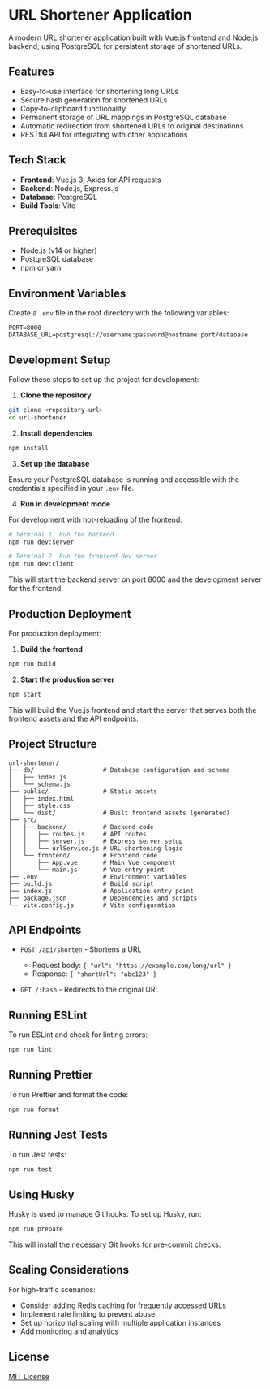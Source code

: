 # URL Shortener Application

A modern URL shortener application built with Vue.js frontend and Node.js backend, using PostgreSQL for persistent storage of shortened URLs.

## Features

- Easy-to-use interface for shortening long URLs
- Secure hash generation for shortened URLs
- Copy-to-clipboard functionality
- Permanent storage of URL mappings in PostgreSQL database
- Automatic redirection from shortened URLs to original destinations
- RESTful API for integrating with other applications

## Tech Stack

- **Frontend**: Vue.js 3, Axios for API requests
- **Backend**: Node.js, Express.js
- **Database**: PostgreSQL
- **Build Tools**: Vite

## Prerequisites

- Node.js (v14 or higher)
- PostgreSQL database
- npm or yarn

## Environment Variables

Create a `.env` file in the root directory with the following variables:

```
PORT=8000
DATABASE_URL=postgresql://username:password@hostname:port/database
```

## Development Setup

Follow these steps to set up the project for development:

1. **Clone the repository**

```bash
git clone <repository-url>
cd url-shortener
```

2. **Install dependencies**

```bash
npm install
```

3. **Set up the database**

Ensure your PostgreSQL database is running and accessible with the credentials specified in your `.env` file.

4. **Run in development mode**

For development with hot-reloading of the frontend:

```bash
# Terminal 1: Run the backend
npm run dev:server

# Terminal 2: Run the frontend dev server
npm run dev:client
```

This will start the backend server on port 8000 and the development server for the frontend.

## Production Deployment

For production deployment:

1. **Build the frontend**

```bash
npm run build
```

2. **Start the production server**

```bash
npm start
```

This will build the Vue.js frontend and start the server that serves both the frontend assets and the API endpoints.

## Project Structure

```
url-shortener/
├── db/                   # Database configuration and schema
│   ├── index.js
│   └── schema.js
├── public/               # Static assets
│   ├── index.html
│   ├── style.css
│   └── dist/             # Built frontend assets (generated)
├── src/
│   ├── backend/          # Backend code
│   │   ├── routes.js     # API routes
│   │   ├── server.js     # Express server setup
│   │   └── urlService.js # URL shortening logic
│   └── frontend/         # Frontend code
│       ├── App.vue       # Main Vue component
│       └── main.js       # Vue entry point
├── .env                  # Environment variables
├── build.js              # Build script
├── index.js              # Application entry point
├── package.json          # Dependencies and scripts
└── vite.config.js        # Vite configuration
```

## API Endpoints

- `POST /api/shorten` - Shortens a URL
  - Request body: `{ "url": "https://example.com/long/url" }`
  - Response: `{ "shortUrl": "abc123" }`

- `GET /:hash` - Redirects to the original URL

## Running ESLint

To run ESLint and check for linting errors:

```bash
npm run lint
```

## Running Prettier

To run Prettier and format the code:

```bash
npm run format
```

## Running Jest Tests

To run Jest tests:

```bash
npm run test
```

## Using Husky

Husky is used to manage Git hooks. To set up Husky, run:

```bash
npm run prepare
```

This will install the necessary Git hooks for pre-commit checks.

## Scaling Considerations

For high-traffic scenarios:

- Consider adding Redis caching for frequently accessed URLs
- Implement rate limiting to prevent abuse
- Set up horizontal scaling with multiple application instances
- Add monitoring and analytics

## License

[MIT License](LICENSE)
